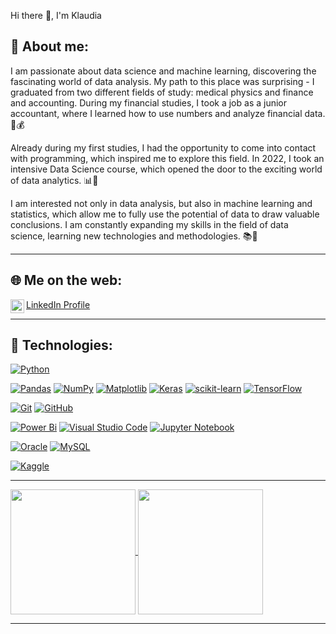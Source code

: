 
Hi there 👋, I'm Klaudia 

## 🙍 About me:
I am passionate about data science and machine learning, discovering the fascinating world of data analysis. My path to this place was surprising - I graduated from two different fields of study: medical physics and finance and accounting. During my financial studies, I took a job as a junior accountant, where I learned how to use numbers and analyze financial data. 💼💰

Already during my first studies, I had the opportunity to come into contact with programming, which inspired me to explore this field. In 2022, I took an intensive Data Science course, which opened the door to the exciting world of data analytics. 📊🤖

I am interested not only in data analysis, but also in machine learning and statistics, which allow me to fully use the potential of data to draw valuable conclusions. I am constantly expanding my skills in the field of data science, learning new technologies and methodologies. 📚🚀


---

## 🌐  Me on the web:
[LinkedIn Profile <img align="left" alt="Klaudia Latko LinkedIn" width="22px" src="https://cdn.jsdelivr.net/npm/simple-icons@v3/icons/linkedin.svg" />][linkedin]
  
[linkedin]: https://www.linkedin.com/in/klaudia-latko/


---

## 🔧 Technologies:

  [![Python](https://img.shields.io/badge/python-3670A0?style=for-the-badge&logo=python&logoColor=ffdd54)](https://github.com/KlaudiaL27/)
  
  [![Pandas](https://img.shields.io/badge/pandas-%23150458.svg?style=for-the-badge&logo=pandas&logoColor=white)](https://github.com/KlaudiaL27/)
  [![NumPy](https://img.shields.io/badge/numpy-%23013243.svg?style=for-the-badge&logo=numpy&logoColor=white)](https://github.com/KlaudiaL27/)
  [![Matplotlib](https://img.shields.io/badge/Matplotlib-%23ffffff.svg?style=for-the-badge&logo=Matplotlib&logoColor=black)](https://github.com/KlaudiaL27/)
  [![Keras](https://img.shields.io/badge/Keras-%23D00000.svg?style=for-the-badge&logo=Keras&logoColor=white)](https://github.com/KlaudiaL27/)
  [![scikit-learn](https://img.shields.io/badge/scikit--learn-%23F7931E.svg?style=for-the-badge&logo=scikit-learn&logoColor=white)](https://github.com/KlaudiaL27/)
  [![TensorFlow](https://img.shields.io/badge/TensorFlow-%23FF6F00.svg?style=for-the-badge&logo=TensorFlow&logoColor=white)](https://github.com/KlaudiaL27/)

  [![Git](https://img.shields.io/badge/git-%23F05033.svg?style=for-the-badge&logo=git&logoColor=white)](https://github.com/KlaudiaL27/)
  [![GitHub](https://img.shields.io/badge/github-%23121011.svg?style=for-the-badge&logo=github&logoColor=white)](https://github.com/KlaudiaL27/)

  [![Power Bi](https://img.shields.io/badge/power_bi-F2C811?style=for-the-badge&logo=powerbi&logoColor=black)](https://github.com/KlaudiaL27/)
  [![Visual Studio Code](https://img.shields.io/badge/Visual%20Studio%20Code-0078d7.svg?style=for-the-badge&logo=visual-studio-code&logoColor=white)](https://github.com/KlaudiaL27/)
  [![Jupyter Notebook](https://img.shields.io/badge/jupyter-%23FA0F00.svg?style=for-the-badge&logo=jupyter&logoColor=white)](https://github.com/KlaudiaL27/)
  
  [![Oracle](https://img.shields.io/badge/Oracle-F80000?style=for-the-badge&logo=oracle&logoColor=white)](https://github.com/KlaudiaL27/)
  [![MySQL](https://img.shields.io/badge/mysql-%2300f.svg?style=for-the-badge&logo=mysql&logoColor=white)](https://github.com/KlaudiaL27/)
  
  [![Kaggle](https://img.shields.io/badge/Kaggle-035a7d?style=for-the-badge&logo=kaggle&logoColor=white)](https://github.com/KlaudiaL27/)
  

  
---

<a href="https://github.com/KlaudiaL27/github-readme-stats">
  <img height=200 align="center" src="https://github-readme-stats.vercel.app/api?username=KlaudiaL27" />
</a>
<a href="https://github.com/KlaudiaL27/convoychat">
  <img height=200 align="center" src="https://github-readme-stats.vercel.app/api/top-langs?username=KlaudiaL27&layout=compact&langs_count=8&card_width=320" />
</a>

---
